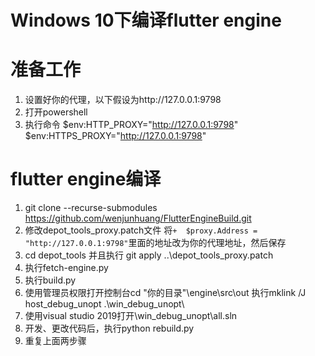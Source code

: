 # Windows 10下编译flutter engine
# 准备工作
1. 设置好你的代理，以下假设为http://127.0.0.1:9798
2. 打开powershell
3. 执行命令
$env:HTTP_PROXY="http://127.0.0.1:9798"
$env:HTTPS_PROXY="http://127.0.0.1:9798"

# flutter engine编译
1. git clone --recurse-submodules https://github.com/wenjunhuang/FlutterEngineBuild.git
1. 修改depot_tools_proxy.patch文件
将```+  $proxy.Address = "http://127.0.0.1:9798"```里面的地址改为你的代理地址，然后保存
1. cd depot_tools 并且执行 git apply ..\depot_tools_proxy.patch
1. 执行fetch-engine.py
1. 执行build.py
1. 使用管理员权限打开控制台cd "你的目录"\engine\src\out 执行mklink /J host_debug_unopt .\win_debug_unopt\
1. 使用visual studio 2019打开\win_debug_unopt\all.sln
1. 开发、更改代码后，执行python rebuild.py
1. 重复上面两步骤